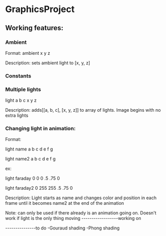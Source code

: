 # GraphicsProject

## Working features:

### Ambient
Format: ambient x y z

Description: sets ambient light to [x, y, z]

### Constants

### Multiple lights
light a b c x y z 
 
Description: adds[[a, b, c], [x, y, z]] to array of lights. Image begins with no extra lights

### Changing light in animation:
Format:

light name a b c d e f g

light name2 a b c d e f g

ex:

light faraday 0 0 0 .5 .75 0

light faraday2 0 255 255 .5 .75 0

Description: Light starts as name and changes color and position in each frame until it becomes name2 at the end of the animation

Note: can only be used if there already is an animation going on. Doesn't work if light is the only thing moving
------------------working on

---------------to do
-Gouraud shading
-Phong shading

